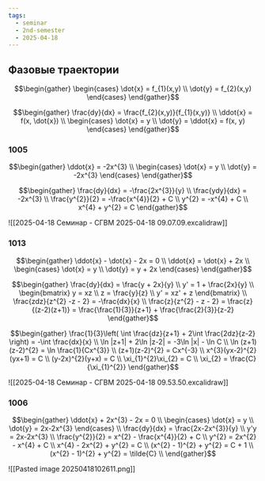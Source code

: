 ```yaml
---
tags:
  - seminar
  - 2nd-semester
  - 2025-04-18
---
```

## Фазовые траектории

$$\begin{gather}
\begin{cases}
\dot{x} = f_{1}(x,y) \\
\dot{y} = f_{2}(x,y)
\end{cases}
\end{gather}$$

$$\begin{gather}
\frac{dy}{dx} = \frac{f_{2}(x,y)}{f_{1}(x,y)} \\
\ddot{x} = f(x, \dot{x}) \\
\begin{cases}
\dot{x} = y \\
\dot{y} = \ddot{x} = f(x, y)
\end{cases}
\end{gather}$$

### 1005

$$\begin{gather}
\ddot{x} = -2x^{3} \\
\begin{cases}
\dot{x} = y \\
\dot{y} = -2x^{3}
\end{cases}
\end{gather}$$ 

$$\begin{gather}
\frac{dy}{dx} = -\frac{2x^{3}}{y} \\
\frac{ydy}{dx} = -2x^{3} \\
\frac{y^{2}}{2} = -\frac{x^{4}}{2} + C \\
y^{2} = -x^{4} + C \\
x^{4} + y^{2} = C
\end{gather}$$

![[2025-04-18 Семинар - СГВМ 2025-04-18 09.07.09.excalidraw]]

### 1013

$$\begin{gather}
\ddot{x} - \dot{x} - 2x = 0 \\
\ddot{x} = \dot{x} + 2x \\
\begin{cases}
\dot{x} = y \\
\dot{y} = y + 2x
\end{cases}
\end{gather}$$

$$\begin{gather}
\frac{dy}{dx} = \frac{y + 2x}{y} \\
y' = 1 + \frac{2x}{y} \\
\begin{bmatrix}
y = xz \\
z = \frac{y}{z} \\
y' = xz' + z
\end{bmatrix} \\
\frac{zdz}{z^{2} -z - 2} = -\frac{dx}{x} \\
\frac{z}{z^{2} - z - 2} = \frac{z}{(z-2)(z+1)} = \frac{\frac{1}{3}}{z+1} + \frac{\frac{2}{3}}{z-2}
\end{gather}$$

$$\begin{gather}
\frac{1}{3}\left( \int  \frac{dz}{z+1} + 2\int \frac{2dz}{z-2} \right)  = -\int \frac{dx}{x}  \\
\ln |z+1| + 2\ln |z-2| = -3\ln |x| - \ln C \\
\ln (z+1)(z-2)^{2} = \ln \frac{1}{Cx^{3}} \\
(z+1)(z-2)^{2} = Cx^{-3} \\
x^{3}(yx-2)^{2}(yx+1) = C \\
(y-2x)^{2}(y+x) = C \\
\xi_{1}^{2}\xi_{2} = C \\
\xi_{2} = \frac{C}{\xi_{1}^{2}}
\end{gather}$$

![[2025-04-18 Семинар - СГВМ 2025-04-18 09.53.50.excalidraw]]

### 1006

$$\begin{gather}
\ddot{x} + 2x^{3} - 2x = 0 \\
\begin{cases}
\dot{x} = y \\
\dot{y} = 2x-2x^{3}
\end{cases} \\
\frac{dy}{dx} = \frac{2x-2x^{3}}{y} \\
y'y = 2x-2x^{3} \\
\frac{y^{2}}{2} = x^{2} - \frac{x^{4}}{2} + C \\
y^{2} = 2x^{2} - x^{4} + C \\
x^{4} - 2x^{2} + y^{2} = C \\
(x^{2} - 1)^{2} + y^{2} = C + 1 \\
(x^{2} - 1)^{2} + y^{2} = \tilde{C} \\
\end{gather}$$

![[Pasted image 20250418102611.png]]